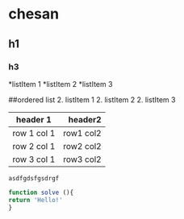 # chesan
## h1
### h3

*listItem 1
*listItem 2
*listItem 3

##ordered list
2. listItem 1
2. listItem 2
2. listItem 3

|header 1|header2|
|:---:|---:|
|row 1 col 1| row1 col2|
|row 2 col 1| row2 col2|
|row 3 col 1| row3 col2|

```
asdfgdsfgsdrgf
```

``` javascript
function solve (){
return 'Hello!'
}
```


